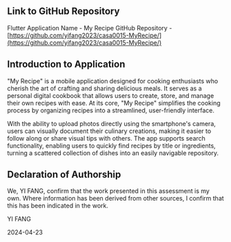 ## Link to GitHub Repository

Flutter Application Name - My Recipe
GitHub Repository - [https://github.com/yifang2023/casa0015-MyRecipe/](https://github.com/yifang2023/casa0015-MyRecipe/)

## Introduction to Application

"My Recipe" is a mobile application designed for cooking enthusiasts who cherish the art of crafting and sharing delicious meals. It serves as a personal digital cookbook that allows users to create, store, and manage their own recipes with ease. At its core, "My Recipe" simplifies the cooking process by organizing recipes into a streamlined, user-friendly interface.

With the ability to upload photos directly using the smartphone's camera, users can visually document their culinary creations, making it easier to follow along or share visual tips with others. The app supports search functionality, enabling users to quickly find recipes by title or ingredients, turning a scattered collection of dishes into an easily navigable repository.


## Declaration of Authorship

We, YI FANG, confirm that the work presented in this assessment is my own. Where information has been derived from other sources, I confirm that this has been indicated in the work.


YI FANG

2024-04-23
